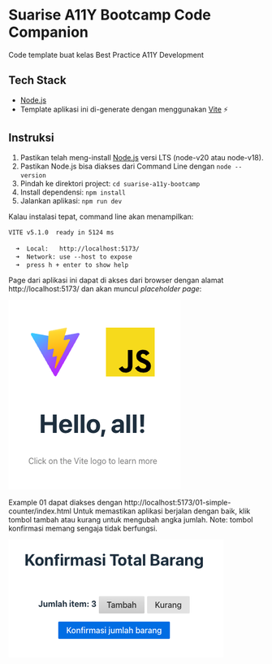 # Suarise A11Y Bootcamp Code Companion

Code template buat kelas Best Practice A11Y Development

## Tech Stack

- [Node.js](https://nodejs.org)
- Template aplikasi ini di-generate dengan menggunakan [Vite](https://vitejs.dev/) ⚡️

## Instruksi

1. Pastikan telah meng-install [Node.js](https://nodejs.org/en/download/) versi LTS (node-v20 atau node-v18).
1. Pastikan Node.js bisa diakses dari Command Line dengan `node --version`
1. Pindah ke direktori project: `cd suarise-a11y-bootcamp`
1. Install dependensi: `npm install`
1. Jalankan aplikasi: `npm run dev`

Kalau instalasi tepat, command line akan menampilkan:

```
VITE v5.1.0  ready in 5124 ms

  ➜  Local:   http://localhost:5173/
  ➜  Network: use --host to expose
  ➜  press h + enter to show help
```

Page dari aplikasi ini dapat di akses dari browser dengan alamat http://localhost:5173/ dan akan muncul *placeholder page*:

![placeholder page](./public/initial-screen.png)

Example 01 dapat diakses dengan http://localhost:5173/01-simple-counter/index.html
Untuk memastikan aplikasi berjalan dengan baik, klik tombol tambah atau kurang untuk mengubah angka jumlah. Note: tombol konfirmasi memang sengaja tidak berfungsi.

![tampilan layar latihan 1, dengan 2 button untuk meng-update angka counter](./public/01-simple-counter.png)

